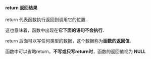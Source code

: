 #### return  返回结果

return 代表函数执行返回到调用它的位置.

这也意味着，函数中出现在**它下面的语句不会执行.**

return 后面可以写任何类型的数据，这个数据称为**函数的返回值.**

函数中可以省略return，**不写或只写return时**，函数的返回值视为 **NULL**

